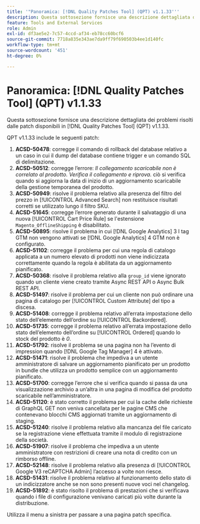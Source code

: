 ```yaml
---
title: '"Panoramica: [!DNL Quality Patches Tool] (QPT) v1.1.33'''
description: Questa sottosezione fornisce una descrizione dettagliata dei problemi risolti dalle patch disponibili in [!DNL Quality Patches Tool] (QPT) v1.1.33.
feature: Tools and External Services
role: Admin
exl-id: df3ae5e2-7c57-4ccd-af34-eb78cc60bcf6
source-git-commit: 7718a835e343ae7da9ff79f690503b4ee1d140fc
workflow-type: tm+mt
source-wordcount: '451'
ht-degree: 0%

---
```


# Panoramica: [!DNL Quality Patches Tool] (QPT) v1.1.33

Questa sottosezione fornisce una descrizione dettagliata dei problemi risolti dalle patch disponibili in [!DNL Quality Patches Tool] (QPT) v1.1.33.

QPT v1.1.33 include le seguenti patch:

1. **ACSD-50478**: corregge il comando di rollback del database relativo a un caso in cui il dump del database contiene trigger e un comando SQL di delimitazione.
1. **ACSD-50512**: corregge l’errore: *Il collegamento scaricabile non è correlato al prodotto. Verifica il collegamento e riprova.*  ciò si verifica quando si aggiorna la data di inizio di un aggiornamento scaricabile della gestione temporanea del prodotto.
1. **ACSD-50949**: risolve il problema relativo alla presenza del filtro del prezzo in [!UICONTROL Advanced Search] non restituisce risultati corretti se utilizzato lungo il filtro SKU.
1. **ACSD-51645**: corregge l’errore generato durante il salvataggio di una nuova [!UICONTROL Cart Price Rule] se l&#39;estensione `Magento_OfflineShipping` è disabilitato.
1. **ACSD-50895**: risolve il problema in cui [!DNL Google Analytics] 3 I tag GTM non vengono attivati se [!DNL Google Analytics] 4 GTM non è configurato.
1. **ACSD-51102**: corregge il problema per cui una regola di catalogo applicata a un numero elevato di prodotti non viene indicizzata correttamente quando la regola è abilitata da un aggiornamento pianificato.
1. **ACSD-50368**: risolve il problema relativo alla `group_id` viene ignorato quando un cliente viene creato tramite Async REST API o Async Bulk REST API.
1. **ACSD-51497**: risolve il problema per cui un cliente non può ordinare una pagina di catalogo per [!UICONTROL Custom Attribute] del tipo a discesa.
1. **ACSD-51408**: corregge il problema relativo all’errata impostazione dello stato dell’elemento dell’ordine su [!UICONTROL Backordered].
1. **ACSD-51735**: corregge il problema relativo all’errata impostazione dello stato dell’elemento dell’ordine su [!UICONTROL Ordered] quando lo stock del prodotto è *0*.
1. **ACSD-51792**: risolve il problema se una pagina non ha l’evento di impression quando [!DNL Google Tag Manager] 4 è attivato.
1. **ACSD-51471**: risolve il problema che impediva a un utente amministratore di salvare un aggiornamento pianificato per un prodotto in bundle che utilizza un prodotto semplice con un aggiornamento pianificato.
1. **ACSD-51700**: corregge l’errore che si verifica quando si passa da una visualizzazione archivio a un’altra in una pagina di modifica del prodotto scaricabile nell’amministratore.
1. **ACSD-51120**: è stato corretto il problema per cui la cache delle richieste di GraphQL GET non veniva cancellata per le pagine CMS che contenevano blocchi CMS aggiornati tramite un aggiornamento di staging.
1. **ACSD-51240**: risolve il problema relativo alla mancanza del file caricato se la registrazione viene effettuata tramite il modulo di registrazione della società.
1. **ACSD-51907**: risolve il problema che impediva a un utente amministratore con restrizioni di creare una nota di credito con un rimborso offline.
1. **ACSD-52148**: risolve il problema relativo alla presenza di [!UICONTROL Google V3 reCAPTCHA Admin] l’accesso a volte non riesce.
1. **ACSD-51431**: risolve il problema relativo al funzionamento dello stato di un indicizzatore anche se non sono presenti nuove voci nel changelog.
1. **ACSD-51892**: è stato risolto il problema di prestazioni che si verificava quando i file di configurazione venivano caricati più volte durante la distribuzione.

Utilizza il menu a sinistra per passare a una pagina patch specifica.
